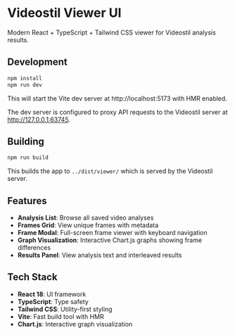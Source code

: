 # Videostil Viewer UI

Modern React + TypeScript + Tailwind CSS viewer for Videostil analysis results.

## Development

```bash
npm install
npm run dev
```

This will start the Vite dev server at http://localhost:5173 with HMR enabled.

The dev server is configured to proxy API requests to the Videostil server at http://127.0.0.1:63745.

## Building

```bash
npm run build
```

This builds the app to `../dist/viewer/` which is served by the Videostil server.

## Features

- **Analysis List**: Browse all saved video analyses
- **Frames Grid**: View unique frames with metadata
- **Frame Modal**: Full-screen frame viewer with keyboard navigation
- **Graph Visualization**: Interactive Chart.js graphs showing frame differences
- **Results Panel**: View analysis text and interleaved results

## Tech Stack

- **React 18**: UI framework
- **TypeScript**: Type safety
- **Tailwind CSS**: Utility-first styling
- **Vite**: Fast build tool with HMR
- **Chart.js**: Interactive graph visualization

